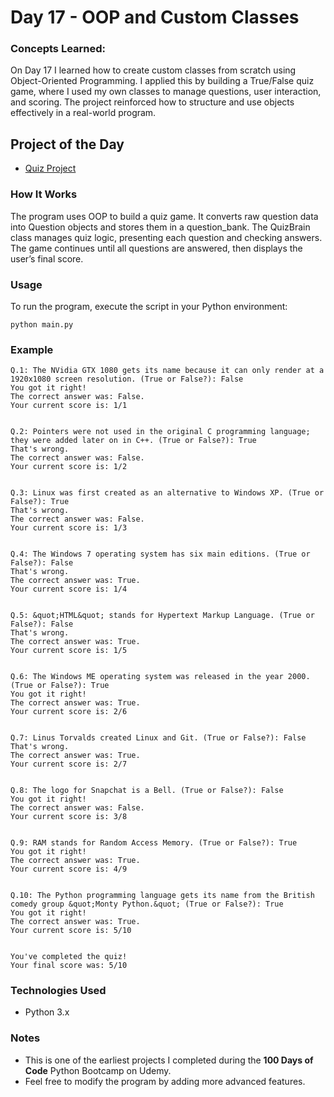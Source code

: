 
# Day 17 - OOP and Custom Classes

### Concepts Learned: 

On Day 17 I learned how to create custom classes from scratch using Object-Oriented Programming. I applied this by building a True/False quiz game, where I used my own classes to manage questions, user interaction, and scoring. The project reinforced how to structure and use objects effectively in a real-world program.

## Project of the Day
- [Quiz Project](Day17/main.py)

### How It Works

The program uses OOP to build a quiz game. It converts raw question data into Question objects and stores them in a question_bank. The QuizBrain class manages quiz logic, presenting each question and checking answers. The game continues until all questions are answered, then displays the user’s final score.

### Usage

To run the program, execute the script in your Python environment:

```
python main.py
```

### Example

```
Q.1: The NVidia GTX 1080 gets its name because it can only render at a 1920x1080 screen resolution. (True or False?): False
You got it right!
The correct answer was: False.
Your current score is: 1/1


Q.2: Pointers were not used in the original C programming language; they were added later on in C++. (True or False?): True
That's wrong.
The correct answer was: False.
Your current score is: 1/2


Q.3: Linux was first created as an alternative to Windows XP. (True or False?): True
That's wrong.
The correct answer was: False.
Your current score is: 1/3


Q.4: The Windows 7 operating system has six main editions. (True or False?): False
That's wrong.
The correct answer was: True.
Your current score is: 1/4


Q.5: &quot;HTML&quot; stands for Hypertext Markup Language. (True or False?): False
That's wrong.
The correct answer was: True.
Your current score is: 1/5


Q.6: The Windows ME operating system was released in the year 2000. (True or False?): True
You got it right!
The correct answer was: True.
Your current score is: 2/6


Q.7: Linus Torvalds created Linux and Git. (True or False?): False
That's wrong.
The correct answer was: True.
Your current score is: 2/7


Q.8: The logo for Snapchat is a Bell. (True or False?): False
You got it right!
The correct answer was: False.
Your current score is: 3/8


Q.9: RAM stands for Random Access Memory. (True or False?): True
You got it right!
The correct answer was: True.
Your current score is: 4/9


Q.10: The Python programming language gets its name from the British comedy group &quot;Monty Python.&quot; (True or False?): True
You got it right!
The correct answer was: True.
Your current score is: 5/10


You've completed the quiz!
Your final score was: 5/10
```

### Technologies Used
- Python 3.x

### Notes

- This is one of the earliest projects I completed during the **100 Days of Code** Python Bootcamp on Udemy.
- Feel free to modify the program by adding more advanced features.